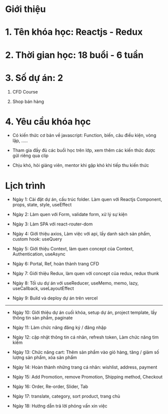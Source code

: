 # Giới thiệu

# 1. Tên khóa học: Reactjs - Redux

# 2. Thời gian học: 18 buổi - 6 tuần

# 3. Số dự án: 2

1. CFD Course

2. Shop bán hàng

# 4. Yêu cầu khóa học

- Có kiến thức cơ bản về javascript: Function, biến, câu điều kiện, vòng lặp, .....

- Tham gia đầy đủ các buổi học trên lớp, xem thêm các kiến thức được gửi riêng qua clip

- Chịu khó, hỏi giảng viên, mentor khi gặp khó khi tiếp thu kiến thức

# Lịch trình

- Ngày 1: Cài đặt dự án, cấu trúc folder. Làm quen với Reactjs Component, props, state, style, useEffect

- Ngày 2: Làm quen với Form, validate form, xử lý sự kiện

- Ngày 3: Làm SPA với react-router-dom

- Ngày 4: Giới thiệu axios, Làm việc với api, lấy danh sách sản phẩm, custom hook: useQuery

- Ngày 5: Giới thiệu Context, làm quen concept của Context, Authentication, useAsync

- Ngày 6: Portal, Ref, hoàn thành trang CFD

- Ngày 7: Giới thiệu Redux, làm quen với concept của redux, redux thunk

- Ngày 8: Tối ưu dự án với useReducer, useMemo, memo, lazy, useCallback, useLayoutEffect

- Ngày 9: Build và deploy dự án trên vercel

----------------------------

- Ngày 10: Giới thiệu dự án cuối khóa, setup dự án, project template, lấy thông tin sản phẩm, paginate

- Ngày 11: Làm chức năng đăng ký / đăng nhập

- Ngày 12: cập nhật thông tin cá nhân, refresh token, Làm chức năng tìm kiếm

- Ngày 13: Chức năng cart: Thêm sản phẩm vào giỏ hàng, tăng / giảm số lượng sản phẩm, xóa sản phẩm

- Ngày 14: Hoàn thành những trang cá nhân: wishlist, address, payment

- Ngày 15: Add Promotion, remove Promotion, Shipping method, Checkout

- Ngày 16: Order, Re-order, Slider, Tab

- Ngày 17: translate, category, sort product, trang chủ 

- Ngày 18: Hướng dẫn trả lời phỏng vấn xin việc
